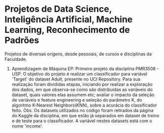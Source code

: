 # Projetos de Data Science, Inteligência Artificial, Machine Learning, Reconhecimento de Padrões

Projetos de diversas origens, desde pessoais, de cursos e disciplinas da Faculdade.

1. Aprendizagem de Máquina EP:
      Primeiro projeto da disciplina PMR3508 - USP. O objetivo do projeto é realizar um classificador para variável 'Target' do dataset Adult, presente no UCI Repository. Para sua realização foram divididas etapas, iniciando por realizar a exploração dos dados, em que observa-se como são distribuídas as variáveis do dataset, quais valores elas assumem etc; avaliar o impacto da seleção de variáveis e feature engineering e seleção do parâmetro K, do algoritmo K-Nearest Neighbors(KNN), sobre a acurácia do classificador feito. 
      Obs. Os datasets utilizados no código foram retirados da página do Kaggle da disciplina, em que estão já separados em dataset de treino e de teste para o classificador. A variável nestes datasets está com o nome 'income'.
